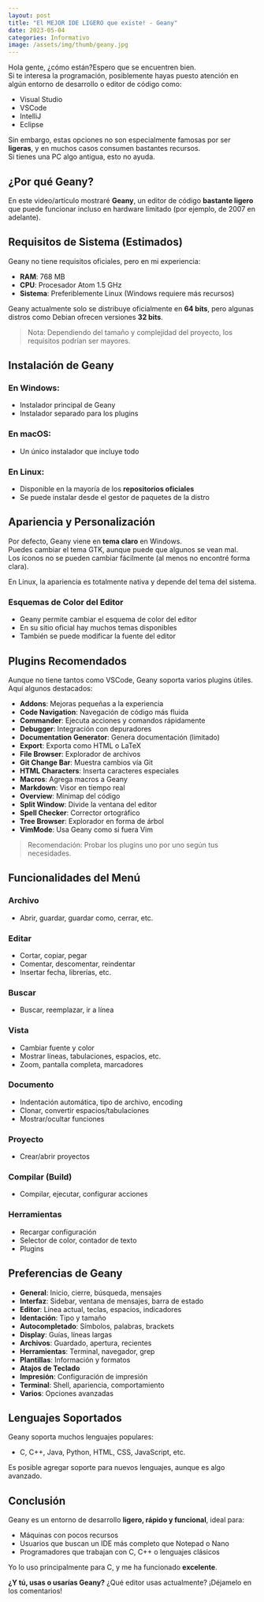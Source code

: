 ```yaml
---
layout: post
title: "El MEJOR IDE LIGERO que existe! - Geany"
date: 2023-05-04
categories: Informativo
image: /assets/img/thumb/geany.jpg
---
```


Hola gente, ¿cómo están?Espero que se encuentren bien.  
Si te interesa la programación, posiblemente hayas puesto atención en algún entorno de desarrollo o editor de código como:

- Visual Studio  
- VSCode  
- IntelliJ  
- Eclipse  

Sin embargo, estas opciones no son especialmente famosas por ser **ligeras**, y en muchos casos consumen bastantes recursos.  
Si tienes una PC algo antigua, esto no ayuda.

## ¿Por qué Geany?

En este video/artículo mostraré **Geany**, un editor de código **bastante ligero** que puede funcionar incluso en hardware limitado (por ejemplo, de 2007 en adelante).



## Requisitos de Sistema (Estimados)

Geany no tiene requisitos oficiales, pero en mi experiencia:

- **RAM**: 768 MB  
- **CPU**: Procesador Atom 1.5 GHz  
- **Sistema**: Preferiblemente Linux (Windows requiere más recursos)

Geany actualmente solo se distribuye oficialmente en **64 bits**, pero algunas distros como Debian ofrecen versiones **32 bits**.

> Nota: Dependiendo del tamaño y complejidad del proyecto, los requisitos podrían ser mayores.



## Instalación de Geany

### En Windows:
- Instalador principal de Geany
- Instalador separado para los plugins

### En macOS:
- Un único instalador que incluye todo

### En Linux:
- Disponible en la mayoría de los **repositorios oficiales**
- Se puede instalar desde el gestor de paquetes de la distro



## Apariencia y Personalización

Por defecto, Geany viene en **tema claro** en Windows.  
Puedes cambiar el tema GTK, aunque puede que algunos se vean mal.  
Los íconos no se pueden cambiar fácilmente (al menos no encontré forma clara).

En Linux, la apariencia es totalmente nativa y depende del tema del sistema.

### Esquemas de Color del Editor

- Geany permite cambiar el esquema de color del editor
- En su sitio oficial hay muchos temas disponibles
- También se puede modificar la fuente del editor



## Plugins Recomendados

Aunque no tiene tantos como VSCode, Geany soporta varios plugins útiles.  
Aquí algunos destacados:

- **Addons**: Mejoras pequeñas a la experiencia
- **Code Navigation**: Navegación de código más fluida
- **Commander**: Ejecuta acciones y comandos rápidamente
- **Debugger**: Integración con depuradores
- **Documentation Generator**: Genera documentación (limitado)
- **Export**: Exporta como HTML o LaTeX
- **File Browser**: Explorador de archivos
- **Git Change Bar**: Muestra cambios vía Git
- **HTML Characters**: Inserta caracteres especiales
- **Macros**: Agrega macros a Geany
- **Markdown**: Visor en tiempo real
- **Overview**: Minimap del código
- **Split Window**: Divide la ventana del editor
- **Spell Checker**: Corrector ortográfico
- **Tree Browser**: Explorador en forma de árbol
- **VimMode**: Usa Geany como si fuera Vim

> Recomendación: Probar los plugins uno por uno según tus necesidades.



## Funcionalidades del Menú

### Archivo
- Abrir, guardar, guardar como, cerrar, etc.

### Editar
- Cortar, copiar, pegar
- Comentar, descomentar, reindentar
- Insertar fecha, librerías, etc.

### Buscar
- Buscar, reemplazar, ir a línea

### Vista
- Cambiar fuente y color
- Mostrar líneas, tabulaciones, espacios, etc.
- Zoom, pantalla completa, marcadores

### Documento
- Indentación automática, tipo de archivo, encoding
- Clonar, convertir espacios/tabulaciones
- Mostrar/ocultar funciones

### Proyecto
- Crear/abrir proyectos

### Compilar (Build)
- Compilar, ejecutar, configurar acciones

### Herramientas
- Recargar configuración
- Selector de color, contador de texto
- Plugins



## Preferencias de Geany

- **General**: Inicio, cierre, búsqueda, mensajes
- **Interfaz**: Sidebar, ventana de mensajes, barra de estado
- **Editor**: Línea actual, teclas, espacios, indicadores
- **Identación**: Tipo y tamaño
- **Autocompletado**: Símbolos, palabras, brackets
- **Display**: Guías, líneas largas
- **Archivos**: Guardado, apertura, recientes
- **Herramientas**: Terminal, navegador, grep
- **Plantillas**: Información y formatos
- **Atajos de Teclado**
- **Impresión**: Configuración de impresión
- **Terminal**: Shell, apariencia, comportamiento
- **Varios**: Opciones avanzadas



## Lenguajes Soportados

Geany soporta muchos lenguajes populares:

- C, C++, Java, Python, HTML, CSS, JavaScript, etc.

Es posible agregar soporte para nuevos lenguajes, aunque es algo avanzado.



## Conclusión

Geany es un entorno de desarrollo **ligero, rápido y funcional**, ideal para:

- Máquinas con pocos recursos  
- Usuarios que buscan un IDE más completo que Notepad o Nano  
- Programadores que trabajan con C, C++ o lenguajes clásicos

Yo lo uso principalmente para C, y me ha funcionado **excelente**.

**¿Y tú, usas o usarías Geany?** ¿Qué editor usas actualmente? ¡Déjamelo en los comentarios!

